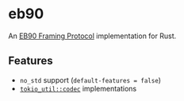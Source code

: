 # eb90

An [EB90 Framing Protocol](https://github.com/ut-issl/c2a-core/blob/develop/Docs/Driver/communication_with_components.md#eb90-frame) implementation for Rust.

## Features
- `no_std` support (`default-features = false`)
- [`tokio_util::codec`](https://docs.rs/tokio-util/latest/tokio_util/codec/index.html) implementations
